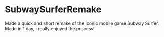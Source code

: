 # SubwaySurferRemake
Made a quick and short remake of the iconic mobile game Subway Surfer. Made in 1 day, i really enjoyed the process!
